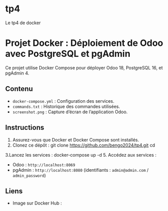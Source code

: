 # tp4
Le tp4 de docker
# Projet Docker : Déploiement de Odoo avec PostgreSQL et pgAdmin

Ce projet utilise Docker Compose pour déployer Odoo 18, PostgreSQL 16, et pgAdmin 4.

## Contenu
- `docker-compose.yml` : Configuration des services.
- `commands.txt` : Historique des commandes utilisées.
- `screenshot.png` : Capture d’écran de l’application Odoo.

## Instructions
1. Assurez-vous que Docker et Docker Compose sont installés.
2. Clonez ce dépôt :
git clone https://github.com/bengo2024/tp4.git
cd  

3.Lancez les services :
docker-compose up -d
5. Accédez aux services :
- Odoo : `http://localhost:8069`
- pgAdmin : `http://localhost:8080` (identifiants : `admin@admin.com` / `admin_password`)

## Liens
- Image sur Docker Hub : 
